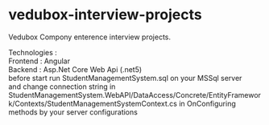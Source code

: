 # vedubox-interview-projects
Vedubox Compony enterence interview projects. 

Technologies :  
Frontend : Angular  
Backend : Asp.Net Core Web Api (.net5)  
before start run StudentManagementSystem.sql on your MSSql server  
and change connection string in StudentManagementSystem.WebAPI/DataAccess/Concrete/EntityFramework/Contexts/StudentManagementSystemContext.cs in OnConfiguring methods by your server configurations
